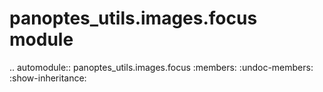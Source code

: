 panoptes\_utils.images.focus module
===================================

.. automodule:: panoptes_utils.images.focus
    :members:
    :undoc-members:
    :show-inheritance:
